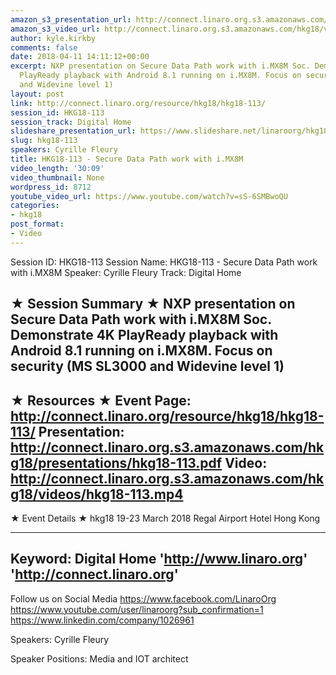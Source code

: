 ```yaml
---
amazon_s3_presentation_url: http://connect.linaro.org.s3.amazonaws.com/hkg18/presentations/hkg18-113.pdf
amazon_s3_video_url: http://connect.linaro.org.s3.amazonaws.com/hkg18/videos/hkg18-113.mp4
author: kyle.kirkby
comments: false
date: 2018-04-11 14:11:12+00:00
excerpt: NXP presentation on Secure Data Path work with i.MX8M Soc. Demonstrate 4K
  PlayReady playback with Android 8.1 running on i.MX8M. Focus on security (MS SL3000
  and Widevine level 1)
layout: post
link: http://connect.linaro.org/resource/hkg18/hkg18-113/
session_id: HKG18-113
session_track: Digital Home
slideshare_presentation_url: https://www.slideshare.net/linaroorg/hkg18113-secure-data-path-work-with-imx8m
slug: hkg18-113
speakers: Cyrille Fleury
title: HKG18-113 - Secure Data Path work with i.MX8M
video_length: '30:09'
video_thumbnail: None
wordpress_id: 8712
youtube_video_url: https://www.youtube.com/watch?v=sS-6SMBwoQU
categories:
- hkg18
post_format:
- Video
---
```


Session ID: HKG18-113
Session Name: HKG18-113 - Secure Data Path work with i.MX8M
Speaker: Cyrille Fleury
Track: Digital Home


★ Session Summary ★
NXP presentation on Secure Data Path work with i.MX8M Soc. Demonstrate 4K PlayReady playback with Android 8.1 running on i.MX8M. Focus on security (MS SL3000 and Widevine level 1)
---------------------------------------------------
★ Resources ★
Event Page: http://connect.linaro.org/resource/hkg18/hkg18-113/
Presentation: http://connect.linaro.org.s3.amazonaws.com/hkg18/presentations/hkg18-113.pdf
Video: http://connect.linaro.org.s3.amazonaws.com/hkg18/videos/hkg18-113.mp4
 ---------------------------------------------------
★ Event Details ★
hkg18
19-23 March 2018 
Regal Airport Hotel Hong Kong

---------------------------------------------------
Keyword: Digital Home
'http://www.linaro.org'
'http://connect.linaro.org'
---------------------------------------------------
Follow us on Social Media
https://www.facebook.com/LinaroOrg
https://www.youtube.com/user/linaroorg?sub_confirmation=1
https://www.linkedin.com/company/1026961

Speakers: Cyrille Fleury

Speaker Positions: Media and IOT architect


